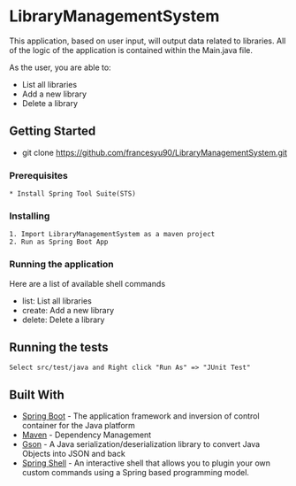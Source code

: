 # LibraryManagementSystem

This application, based on user input, will output data related to libraries. All of the logic of the 
application is contained within the Main.java file. 
 
As the user, you are able to: 
* List all libraries 
* Add a new library 
* Delete a library 

## Getting Started

* git clone https://github.com/francesyu90/LibraryManagementSystem.git

### Prerequisites

```
* Install Spring Tool Suite(STS)
```

### Installing

```
1. Import LibraryManagementSystem as a maven project
2. Run as Spring Boot App 

```

### Running the application

Here are a list of available shell commands
* list: List all libraries 
* create: Add a new library
* delete: Delete a library

## Running the tests

```
Select src/test/java and Right click "Run As" => "JUnit Test"
```

## Built With

* [Spring Boot](https://projects.spring.io/spring-boot/) - The application framework and inversion of control container for the Java platform
* [Maven](https://maven.apache.org/) - Dependency Management
* [Gson](https://github.com/google/gson) - A Java serialization/deserialization library to convert Java Objects into JSON and back 
* [Spring Shell](https://projects.spring.io/spring-shell/) - An interactive shell that allows you to plugin your own custom commands using a Spring based programming model.




